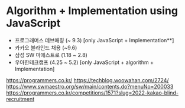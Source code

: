 # Algorithm + Implementation  using JavaScript 

- 프로그래머스 데브매칭 (~ 9.3) [only JavaScript + Implementation**]
- 카카오 블라인드 채용 (~9.6) 
- 삼성 SW 마에스트로 (1.18 ~ 2.8)
- 우아한테크캠프 (4.25 ~ 5.2) [only JavaScript + algorithm + Implementation]

https://programmers.co.kr/
https://techblog.woowahan.com/2724/
https://www.swmaestro.org/sw/main/contents.do?menuNo=200033
https://programmers.co.kr/competitions/1571?slug=2022-kakao-blind-recruitment